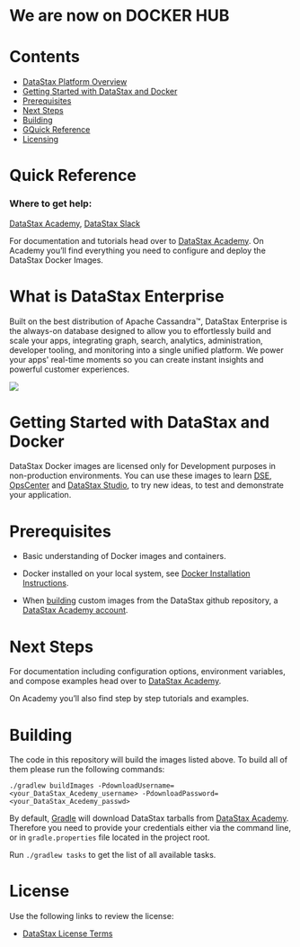 # We are now on DOCKER HUB

# Contents
* [DataStax Platform Overview](#datastax-platform-overview)
* [Getting Started with DataStax and Docker](#getting-started-with-datastax-and-docker)
* [Prerequisites](#prerequisites)
* [Next Steps](next-steps)
* [Building](#building)
* [GQuick Reference](#quick-reference )
* [Licensing](#license)

# Quick Reference 
### Where to get help:
[DataStax Academy](https://academy.datastax.com/), [DataStax Slack](https://academy.datastax.com/slack)

For documentation and tutorials head over to [DataStax Academy](https://academy.datastax.com/quick-downloads?utm_campaign=Docker_2019&utm_medium=web&utm_source=docker&utm_term=-&utm_content=Web_Academy_Downloads). On Academy you’ll find everything you need to configure and deploy the DataStax Docker Images. 

# What is DataStax Enterprise

Built on the best distribution of Apache Cassandra™, DataStax Enterprise is the always-on database designed to allow you to effortlessly build and scale your apps, integrating graph, search, analytics, administration, developer tooling, and monitoring into a single unified platform. We power your apps' real-time moments so you can create instant insights and powerful customer experiences.


![](https://upload.wikimedia.org/wikipedia/commons/e/e5/DataStax_Logo.png)


# Getting Started with DataStax and Docker

DataStax Docker images are licensed only for Development purposes in non-production environments. You can use these images to learn [DSE](https://hub.docker.com/r/datastax/dse-server), [OpsCenter](https://hub.docker.com/r/datastax/dse-opscenter) and [DataStax Studio](https://hub.docker.com/r/datastax/dse-studio), to try new ideas, to test and demonstrate your application.

# Prerequisites

* Basic understanding of Docker images and containers. 

* Docker installed on your local system, see [Docker Installation Instructions](https://docs.docker.com/engine/installation/). 

* When [building](#building) custom images from the DataStax github repository, a [DataStax Academy account](https://academy.datastax.com/). 

# Next Steps

For documentation including configuration options, environment variables, and compose examples head over to [DataStax Academy](https://academy.datastax.com/quick-downloads?utm_campaign=Docker_2019&utm_medium=web&utm_source=docker&utm_term=-&utm_content=Web_Academy_Downloads). 

On Academy you’ll also find step by step tutorials and examples. 

# Building

The code in this repository will build the images listed above. To build all of them please run the following commands:

```console
./gradlew buildImages -PdownloadUsername=<your_DataStax_Acedemy_username> -PdownloadPassword=<your_DataStax_Acedemy_passwd>
```

By default, [Gradle](https://gradle.org) will download DataStax tarballs from [DataStax Academy](https://downloads.datastax.com).
Therefore you need to provide your credentials either via the command line, or in `gradle.properties` file located
in the project root.

Run `./gradlew tasks` to get the list of all available tasks.

# License

Use the following links to review the license:

* [DataStax License Terms](https://www.datastax.com/terms)
